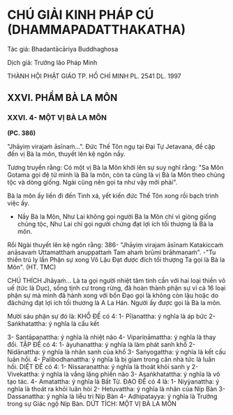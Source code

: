 # CHÚ GIẢI KINH PHÁP CÚ (DHAMMAPADATTHAKATHA)

Tác giả: Bhadantācāriya Buddhaghosa

Dịch giả: Trưởng lão Pháp Minh

THÀNH HỘI PHẬT GIÁO TP. HỒ CHÍ MINH
PL. 2541 DL. 1997

## XXVI. PHẨM BÀ LA MÔN

### XXVI. 4- MỘT VỊ BÀ LA MÔN

**(PC. 386)**

"Jhāyiṃ virajaṁ āsīnaṁ...". Đức Thế Tôn ngụ tại Đại Tự Jetavana, đề cập đến vị Bà la môn, thuyết lên kệ ngôn nầy.

Tương truyền rằng: Có một vị Bà la Môn khởi lên sự suy nghĩ rằng: "Sa Môn Gotama gọi đệ tử mình là Bà la môn, còn ta cũng là vị Bà la Môn theo chủng tộc và dòng giống. Ngài cũng nên gọi ta như vậy mới phải".

Bà la môn ấy liền đi đến Tinh xá, yết kiến đức Thế Tôn xong rồi bạch trình việc ấy.

- Nầy Bà la Môn, Như Lai không gọi người Bà la Môn chỉ vì giòng giống chủng tộc, Như Lai chỉ gọi người chứng đạt lợi ích tối thượng là Bà la môn.

Rồi Ngài thuyết lên kệ ngôn rằng: 386- "Jhāyiṃ virajam āsīnaṁ
Katakiccaṁ anāsavaṁ
Uttamatthaṁ anuppattaṁ
Tam ahaṁ brūmi brāhmaṇaṁ". -"Tu thiền trú ly lần
Phận sự xong Vô Lậu Đạt được đích tối thượng
Ta gọi là Bà la Môn". (HT. TMC)

CHÚ THÍCH
Jhāyaṁ... Là ta gọi người nhiệt tâm tinh cần với hai loại thiền vô uế (tức là Dục), sống tịnh cư trong rừng, đã hoàn thành phận sự vì cả 16 loại phận sự mà mình đã hành xong với bốn Đạo gọi là không còn lậu hoặc do đãchứng đạt lợi ích tối thương là A La Hán. Người ấy được gọi là Bà la môn.

Mười sáu phận sự đó là:
KHỔ ĐẾ có 4: 1- Pīḷanattha: ý nghĩa là áp bức 2- Saṅkhatattha: ý nghĩa là cấu kết

3- Santāpanattha: ý nghĩa là nhiệt não 4- Vipariṇāmattha: ý nghĩa là thay đổi.
TẬP ĐẾ có 4: 1- āyuhanattha: ý nghĩa là làm phát sanh khổ 2- Nidānattha: ý nghĩa là nhân sanh của khổ 3- Saṅyogattha: ý nghĩa là kết cấu luân hồi. 4- Palibodhanattha: ý nghĩa là bị giam trong căn nhà tức là luân hồi.
DIỆT ĐẾ có 4: 1- Nissaraṇattha: ý nghĩa là thoát khỏi sanh y 2- Vivekattha: ý nghĩa là vắng lặng phiền não 3- Asaṅkhatattha: ý nghĩa là vô tạo tác. 4- Amatattha: ý nghĩa là Bất Tử. ĐẠO ĐẾ có 4 là: 1- Niyỳanattha: ý nghĩa là thoát ra khỏi luân hòi 2- Hetuvattha: ý nghĩa là nhân của Níp Bàn 3- Dassanattha: ý nghĩa là liễu tri Níp Bàn 4- Adhipatayya: ý nghĩa là Trưởng trong sự Giác ngộ Níp Bàn.
DỨT TÍCH: MỘT VỊ BÀ LA MÔN

